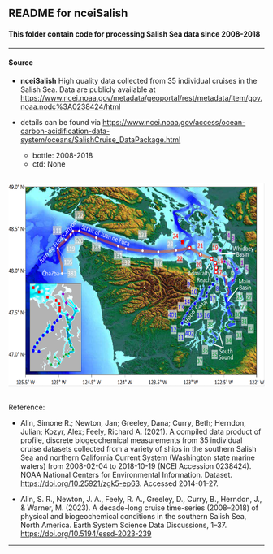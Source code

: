 ## README for nceiSalish

#### This folder contain code for processing Salish Sea data since 2008-2018 

---

#### Source

- **nceiSalish** High quality data collected from 35 individual cruises in the Salish Sea. Data are publicly available at https://www.ncei.noaa.gov/metadata/geoportal/rest/metadata/item/gov.noaa.nodc%3A0238424/html
- details can be found via https://www.ncei.noaa.gov/access/ocean-carbon-acidification-data-system/oceans/SalishCruise_DataPackage.html 
  
  - bottle: 2008-2018
  - ctd: None

##
<p align="center">
  <img src="https://github.com/Zhu-Yifan/LO_user/blob/master/obs/nceiSalish/plot/Salish_Sea.jpg" alt="Figure 1. Salish Sea, showing sampling station" width="650" height="400">
</p>

##
Reference:

- Alin, Simone R.; Newton, Jan; Greeley, Dana; Curry, Beth; Herndon, Julian; Kozyr, Alex; Feely, Richard A. (2021). A compiled data product of profile, discrete biogeochemical measurements from 35 individual cruise datasets collected from a variety of ships in the southern Salish Sea and northern California Current System (Washington state marine waters) from 2008-02-04 to 2018-10-19 (NCEI Accession 0238424). NOAA National Centers for Environmental Information. Dataset. https://doi.org/10.25921/zgk5-ep63. Accessed 2014-01-27.
  
- Alin, S. R., Newton, J. A., Feely, R. A., Greeley, D., Curry, B., Herndon, J., & Warner, M. (2023). A decade-long cruise time-series (2008–2018) of physical and biogeochemical conditions in the southern Salish Sea, North America. Earth System Science Data Discussions, 1–37. https://doi.org/10.5194/essd-2023-239

---

